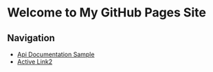 # Welcome to My GitHub Pages Site

## Navigation
- [Api Documentation Sample](RecipeApi.md)
- [Active Link2](anotherOne.md)